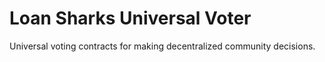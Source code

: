 # Loan Sharks Universal Voter
Universal voting contracts for making decentralized community decisions.
